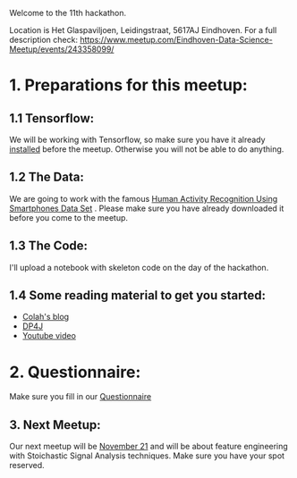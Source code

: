 Welcome to the 11th hackathon.

Location is Het Glaspaviljoen, Leidingstraat, 5617AJ Eindhoven.
For a full description check: https://www.meetup.com/Eindhoven-Data-Science-Meetup/events/243358099/

# 1. Preparations for this meetup:

## 1.1 Tensorflow:
We will be working with Tensorflow, so make  sure you have it already [installed](https://www.tensorflow.org/install/) before the meetup. Otherwise you will not be able to do anything. 

## 1.2 The Data:
We are going to work with the famous [
Human Activity Recognition Using Smartphones Data Set](https://archive.ics.uci.edu/ml/datasets/human+activity+recognition+using+smartphones) . 
Please make sure you have already downloaded it before you come to the meetup. 

## 1.3 The Code:
I'll upload a notebook with skeleton code on the day of the hackathon.

## 1.4 Some reading material to get you started:
 - [Colah's blog](http://colah.github.io/posts/2015-08-Understanding-LSTMs/)
 - [DP4J](https://deeplearning4j.org/lstm.html)
 - [Youtube video](https://www.youtube.com/watch?v=WCUNPb-5EYI&t=547s)

# 2. Questionnaire:
Make sure you fill in our [Questionnaire](https://docs.google.com/forms/d/e/1FAIpQLSfG3qudK691ZxcaKncwiNkj2Ncn8PnXl0-2aug-Bz78DgnIIg/viewform)

## 3. Next Meetup:
Our next meetup will be [November 21](https://www.meetup.com/Eindhoven-Data-Science-Meetup/events/243358802/) and will be about feature engineering with Stoichastic Signal Analysis techniques. Make sure you have your spot reserved.

